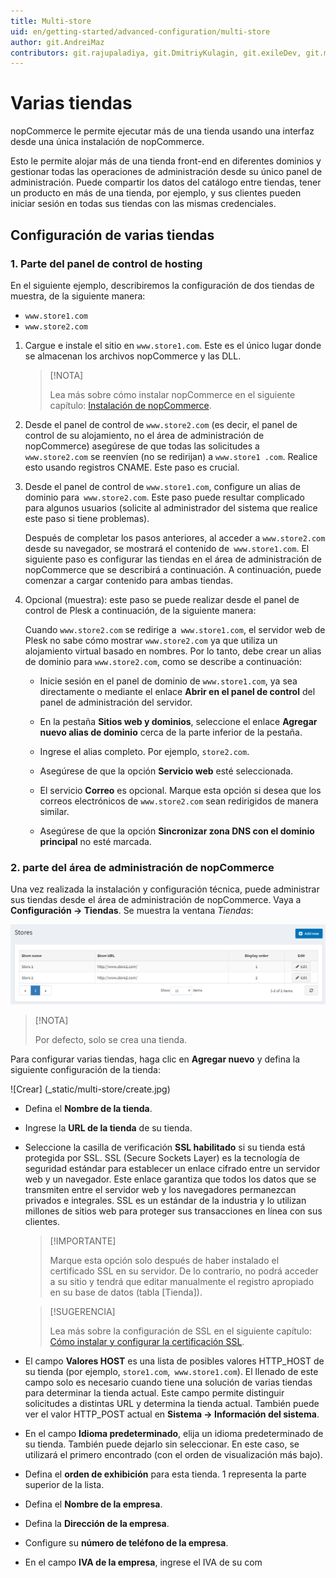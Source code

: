 ```yaml
---
title: Multi-store
uid: en/getting-started/advanced-configuration/multi-store
author: git.AndreiMaz
contributors: git.rajupaladiya, git.DmitriyKulagin, git.exileDev, git.mariannk
---
```


# Varias tiendas

nopCommerce le permite ejecutar más de una tienda usando una interfaz desde una única instalación de nopCommerce.

Esto le permite alojar más de una tienda front-end en diferentes dominios y gestionar todas las operaciones de administración desde su único panel de administración. Puede compartir los datos del catálogo entre tiendas, tener un producto en más de una tienda, por ejemplo, y sus clientes pueden iniciar sesión en todas sus tiendas con las mismas credenciales.

## Configuración de varias tiendas

### 1. Parte del panel de control de hosting

En el siguiente ejemplo, describiremos la configuración de dos tiendas de muestra, de la siguiente manera:

* `www.store1.com`
* `www.store2.com`

1. Cargue e instale el sitio en `www.store1.com`. Este es el único lugar donde se almacenan los archivos nopCommerce y las DLL.
      > [!NOTA]
      >
      > Lea más sobre cómo instalar nopCommerce en el siguiente capítulo:
      [Instalación de nopCommerce](xref:en/installation-and-upgrade/installation-nopcommerce/index).

1. Desde el panel de control de `www.store2.com` (es decir, el panel de control de su alojamiento, no el área de administración de nopCommerce) asegúrese de que todas las solicitudes a` www.store2.com` se reenvíen (no se redirijan) a `www.store1 .com`. Realice esto usando registros CNAME. Este paso es crucial.

1. Desde el panel de control de `www.store1.com`, configure un alias de dominio para` www.store2.com`. Este paso puede resultar complicado para algunos usuarios (solicite al administrador del sistema que realice este paso si tiene problemas).

    Después de completar los pasos anteriores, al acceder a `www.store2.com` desde su navegador, se mostrará el contenido de` www.store1.com`. El siguiente paso es configurar las tiendas en el área de administración de nopCommerce que se describirá a continuación. A continuación, puede comenzar a cargar contenido para ambas tiendas.

1. Opcional (muestra): este paso se puede realizar desde el panel de control de Plesk a continuación, de la siguiente manera:
  
      Cuando `www.store2.com` se redirige a` www.store1.com`, el servidor web de Plesk no sabe cómo mostrar `www.store2.com` ya que utiliza un alojamiento virtual basado en nombres. Por lo tanto, debe crear un alias de dominio para `www.store2.com`, como se describe a continuación:

      * Inicie sesión en el panel de dominio de `www.store1.com`, ya sea directamente o mediante el enlace **Abrir en el panel de control** del panel de administración del servidor.

      * En la pestaña **Sitios web y dominios**, seleccione el enlace **Agregar nuevo alias de dominio** cerca de la parte inferior de la pestaña.

      * Ingrese el alias completo. Por ejemplo, `store2.com`.

      * Asegúrese de que la opción **Servicio web** esté seleccionada.

      * El servicio **Correo** es opcional. Marque esta opción si desea que los correos electrónicos de `www.store2.com` sean redirigidos de manera similar.

      * Asegúrese de que la opción **Sincronizar zona DNS con el dominio principal** no esté marcada.

### 2. parte del área de administración de nopCommerce

Una vez realizada la instalación y configuración técnica, puede administrar sus tiendas desde el área de administración de nopCommerce. Vaya a **Configuración → Tiendas**. Se muestra la ventana *Tiendas*:

![Ventana de tiendas](_static/multi-store/mainstore.png)

> [!NOTA]
>
> Por defecto, solo se crea una tienda.

Para configurar varias tiendas, haga clic en **Agregar nuevo** y defina la siguiente configuración de la tienda:

![Crear] (_static/multi-store/create.jpg)

* Defina el **Nombre de la tienda**.
* Ingrese la **URL de la tienda** de su tienda.
* Seleccione la casilla de verificación **SSL habilitado** si su tienda está protegida por SSL. SSL (Secure Sockets Layer) es la tecnología de seguridad estándar para establecer un enlace cifrado entre un servidor web y un navegador. Este enlace garantiza que todos los datos que se transmiten entre el servidor web y los navegadores permanezcan privados e integrales. SSL es un estándar de la industria y lo utilizan millones de sitios web para proteger sus transacciones en línea con sus clientes.

  > [!IMPORTANTE]
  >
  > Marque esta opción solo después de haber instalado el certificado SSL en su servidor. De lo contrario, no podrá acceder a su sitio y     tendrá que editar manualmente el registro apropiado en su base de datos (tabla [Tienda]).

  > [!SUGERENCIA]
  >
  > Lea más sobre la configuración de SSL en el siguiente capítulo: [Cómo instalar y configurar la certificación SSL](xref:esGetting-started/advanced-configuration/how-to-install-and-configure-ssl-certificate).

* El campo **Valores HOST** es una lista de posibles valores HTTP_HOST de su tienda (por ejemplo, `store1.com`,` www.store1.com`). El llenado de este campo solo es necesario cuando tiene una solución de varias tiendas para determinar la tienda actual. Este campo permite distinguir solicitudes a distintas URL y determina la tienda actual. También puede ver el valor HTTP_POST actual en **Sistema → Información del sistema**.
* En el campo **Idioma predeterminado**, elija un idioma predeterminado de su tienda. También puede dejarlo sin seleccionar. En este caso, se utilizará el primero encontrado (con el orden de visualización más bajo).
* Defina el **orden de exhibición** para esta tienda. 1 representa la parte superior de la lista.
* Defina el **Nombre de la empresa**.
* Defina la **Dirección de la empresa**.
* Configure su **número de teléfono de la empresa**.
* En el campo **IVA de la empresa**, ingrese el IVA de su com
